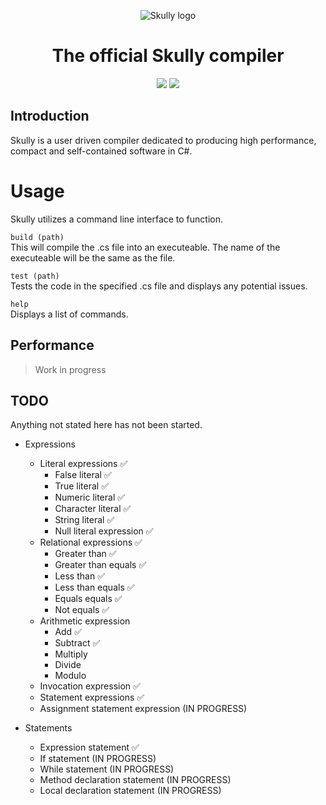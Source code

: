 <p align="center">
  <img alt="Skully logo" src="https://media.discordapp.net/attachments/671694363235057675/1067753089328754698/image.png">
</p>
<h1 align="center">The official Skully compiler</h1>
<p align="center">
  <img src="https://github.com/Draugr-official/Skully/actions/workflows/dotnet.yml/badge.svg">
  <img src="https://img.shields.io/badge/version-0.0.2-blue">
</p>

## Introduction
Skully is a user driven compiler dedicated to producing high performance, compact and self-contained software in C#.

# Usage
Skully utilizes a command line interface to function.

``build (path)``\
This will compile the .cs file into an executeable. The name of the executeable will be the same as the file.

``test (path)``\
Tests the code in the specified .cs file and displays any potential issues.

``help``\
Displays a list of commands.

## Performance
> Work in progress

## TODO
Anything not stated here has not been started.
* Expressions
  * Literal expressions :white_check_mark:
    - False literal :white_check_mark:
    - True literal :white_check_mark:
    - Numeric literal :white_check_mark:
    - Character literal :white_check_mark:
    - String literal :white_check_mark:
    - Null literal expression :white_check_mark:
  * Relational expressions :white_check_mark:
    - Greater than :white_check_mark:
    - Greater than equals :white_check_mark:
    - Less than :white_check_mark:
    - Less than equals :white_check_mark:
    - Equals equals :white_check_mark:
    - Not equals :white_check_mark:
  * Arithmetic expression
    - Add :white_check_mark:
    - Subtract :white_check_mark:
    - Multiply
    - Divide
    - Modulo
  * Invocation expression :white_check_mark:
  * Statement expressions :white_check_mark:
  * Assignment statement expression (IN PROGRESS)
  
* Statements
  * Expression statement :white_check_mark:
  * If statement (IN PROGRESS)
  * While statement (IN PROGRESS)
  * Method declaration statement (IN PROGRESS)
  * Local declaration statement (IN  PROGRESS)
